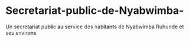 # Secretariat-public-de-Nyabwimba-
Un secretariat public au service des habitants de Nyabwimba Ruhunde et ses environs 
